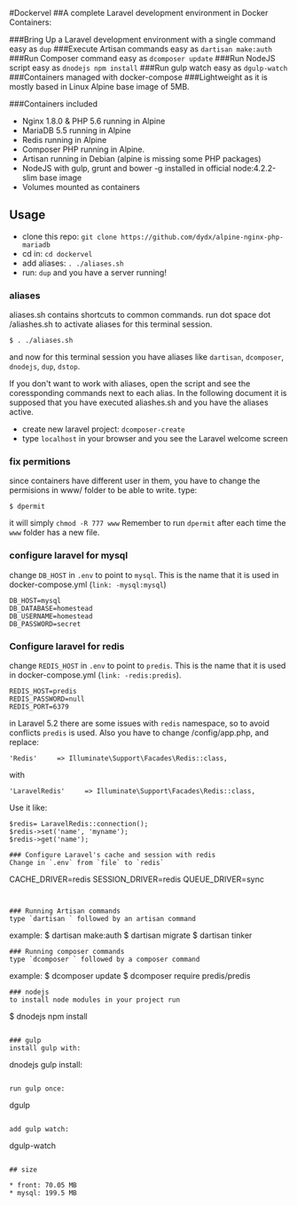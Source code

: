 #Dockervel
##A complete Laravel development environment in Docker Containers:

###Bring Up a Laravel development environment with a single command easy as `dup`
###Execute Artisan commands easy as  `dartisan make:auth`
###Run Composer command easy as `dcomposer update`
###Run NodeJS script easy as `dnodejs npm install`
###Run gulp watch easy as `dgulp-watch`
###Containers managed with docker-compose
###Lightweight as it is mostly based in Linux Alpine base image of 5MB.

###Containers included 
* Nginx 1.8.0 & PHP 5.6 running in Alpine
* MariaDB 5.5 running in Alpine
* Redis running in Alpine
* Composer PHP running in Alpine.
* Artisan running in Debian (alpine is missing some PHP packages) 
* NodeJS with gulp, grunt and bower -g installed in official node:4.2.2-slim base image
* Volumes mounted as containers 


## Usage

* clone this repo: `git clone https://github.com/dydx/alpine-nginx-php-mariadb`
* cd in: `cd dockervel`
* add aliases: `. ./aliases.sh`
* run: `dup`
and you have a server running!
### aliases
aliases.sh contains shortcuts to common commands. 
run dot space dot /aliashes.sh to activate aliases for this terminal session.
```
$ . ./aliases.sh
```
and now for this terminal session you have aliases like `dartisan`, `dcomposer`, `dnodejs`, `dup`, `dstop`. 

If you don't want to work with aliases, open the script and see the coressponding commands next to each alias.
In the following document it is supposed that you have executed aliashes.sh and you have the aliases active. 


* create new laravel project: `dcomposer-create`
* type `localhost` in your browser and you see the Laravel welcome screen

### fix permitions
since containers have different user in them, you have to change the permisions in www/ folder to be able to write. type:
```
$ dpermit
```
it will simply `chmod -R 777 www`
Remember to run `dpermit` after each time the `www` folder has a new file.

### configure laravel for mysql
change `DB_HOST` in `.env` to point to `mysql`. This is the name that it is used in docker-compose.yml (`link: -mysql:mysql`)
```
DB_HOST=mysql
DB_DATABASE=homestead
DB_USERNAME=homestead
DB_PASSWORD=secret
```
### Configure laravel for redis
change `REDIS_HOST` in `.env` to point to `predis`. This is the name that it is used in docker-compose.yml (`link: -redis:predis`).
```
REDIS_HOST=predis
REDIS_PASSWORD=null
REDIS_PORT=6379

```
in Laravel 5.2 there are some issues with `redis` namespace, so to avoid conflicts `predis` is used.
Also you have to change /config/app.php, and replace:
```
'Redis'     => Illuminate\Support\Facades\Redis::class,
```
with
```
'LaravelRedis'     => Illuminate\Support\Facades\Redis::class,
```
Use it like:
```
$redis= LaravelRedis::connection();
$redis->set('name', 'myname');
$redis->get('name'); 

### Configure Laravel's cache and session with redis
Change in `.env` from `file` to `redis` 
```
CACHE_DRIVER=redis
SESSION_DRIVER=redis
QUEUE_DRIVER=sync
```


### Running Artisan commands
type `dartisan ` followed by an artisan command
```
example:
$ dartisan make:auth
$ dartisan migrate
$ dartisan tinker
```
### Running composer commands
type `dcomposer ` followed by a composer command
```
example:
$ dcomposer update
$ dcomposer require predis/predis
```
### nodejs
to install node modules in your project run
```
$ dnodejs npm install
```

### gulp
install gulp with:
```
dnodejs gulp install:
```

run gulp once:
```
dgulp
```

add gulp watch:
```
dgulp-watch
```

## size

* front: 70.05 MB
* mysql: 199.5 MB


